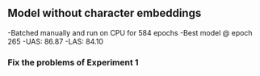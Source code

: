 ## Model without character embeddings

-Batched manually and run on CPU for 584 epochs
-Best model @ epoch 265
-UAS: 86.87
-LAS: 84.10

### Fix the problems of Experiment 1
